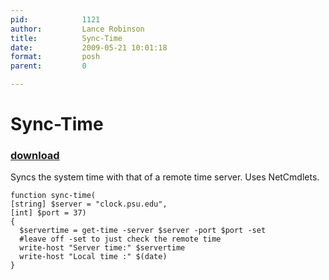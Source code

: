 ```yaml
---
pid:            1121
author:         Lance Robinson
title:          Sync-Time
date:           2009-05-21 10:01:18
format:         posh
parent:         0

---
```


# Sync-Time

### [download](Scripts\1121.ps1)

Syncs the system time with that of a remote time server.  Uses NetCmdlets.

```posh
function sync-time(
[string] $server = "clock.psu.edu",
[int] $port = 37)
{
  $servertime = get-time -server $server -port $port -set
  #leave off -set to just check the remote time
  write-host "Server time:" $servertime 
  write-host "Local time :" $(date)
}


```
